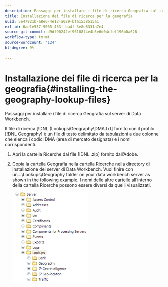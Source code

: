 ```yaml
---
description: Passaggi per installare i file di ricerca Geografia sul server di Data Workbench.
title: Installazione dei file di ricerca per la geografia
uuid: 5e47921b-a8e6-4e12-a029-bfa1538515a1
exl-id: 6ad1e537-9065-433f-ba4f-3e8e6331a7e4
source-git-commit: d9df90242ef96188f4e4b5e6d04cfef196b0a628
workflow-type: tm+mt
source-wordcount: '124'
ht-degree: 9%

---
```


# Installazione dei file di ricerca per la geografia{#installing-the-geography-lookup-files}

Passaggi per installare i file di ricerca Geografia sul server di Data Workbench.

Il file di ricerca [!DNL (Lookups\Geography\DMA.txt] fornito con il profilo [!DNL Geography] è un file di testo delimitato da tabulazioni a due colonne che elenca i codici DMA (area di mercato designata) e i nomi corrispondenti.

1. Apri la cartella Ricerche dal file [!DNL .zip] fornito dall’Adobe.
1. Copia la cartella Geografia nella cartella Ricerche nella directory di installazione del server di Data Workbench. Vuoi finire con un...\Lookups\Geography folder on your data workbench server as shown in the following example. I nomi delle altre cartelle all’interno della cartella Ricerche possono essere diversi da quelli visualizzati.

   ![Informazioni sul passaggio](assets/Geo_installLookups_dir.png)

